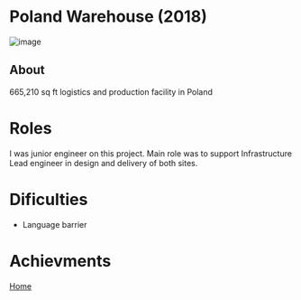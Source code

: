 # Poland Warehouse (2018)


![image](https://imageurlhere.com)

## About

665,210 sq ft logistics and production facility in Poland

# Roles

I was junior engineer on this project. Main role was to support Infrastructure Lead engineer in design and delivery of both sites. 

# Dificulties

- Language barrier

# Achievments

[Home](../index.md)

